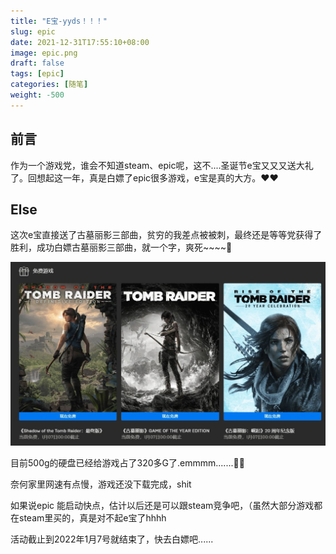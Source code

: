 ```yaml
---
title: "E宝-yyds！！！"
slug: epic 
date: 2021-12-31T17:55:10+08:00
image: epic.png
draft: false
tags: [epic]
categories: [随笔]
weight: -500
---
```


## 前言

作为一个游戏党，谁会不知道steam、epic呢，这不....圣诞节e宝又又又送大礼了。回想起这一年，真是白嫖了epic很多游戏，e宝是真的大方。❤❤

## Else

这次e宝直接送了古墓丽影三部曲，贫穷的我差点被被刺，最终还是等等党获得了胜利，成功白嫖古墓丽影三部曲，就一个字，爽死~~~~🎉

![](TombRaider.jpg)

目前500g的硬盘已经给游戏占了320多G了.emmmm.......🤦‍♂️

奈何家里网速有点慢，游戏还没下载完成，shit

如果说epic 能启动快点，估计以后还是可以跟steam竞争吧，（虽然大部分游戏都在steam里买的，真是对不起e宝了hhhh

活动截止到2022年1月7号就结束了，快去白嫖吧......